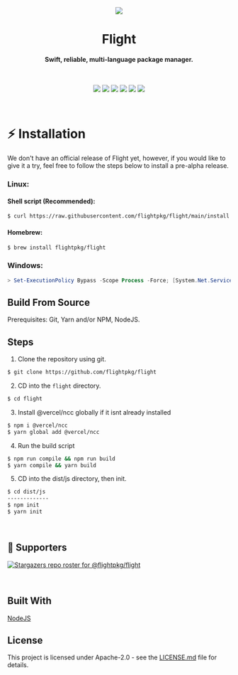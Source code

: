 <p align="center">
  <img src="https://raw.githubusercontent.com/flightpkg/flight/main/assets/transparent.png" />
</p>

<h1 align="center">Flight</h1>
<h4 align="center">Swift, reliable, multi-language package manager.</h4>
<br>

<p align="center">
<img src="https://github.com/flightpkg/flight/actions/workflows/compile.yml/badge.svg?branch=main">
<img src="https://sonarcloud.io/api/project_badges/measure?project=flightpkg_flight&metric=alert_status">
<img src="https://img.shields.io/github/languages/code-size/flightpkg/flight?color=6190E8">
<img src="https://img.shields.io/github/issues/flightpkg/flight?color=6190E8">
<img src="https://img.shields.io/github/package-json/v/flightpkg/flight?color=6190E8">
<img src="https://img.shields.io/tokei/lines/github/flightpkg/flight?color=6190E8&label=lines%20of%20code">
</p>
<br>

# :zap: Installation

We don't have an official release of Flight yet, however, if you would like to give it a try, feel free to follow the steps below to install a pre-alpha release.
<br>

### Linux:

#### Shell script (Recommended):
```bash
$ curl https://raw.githubusercontent.com/flightpkg/flight/main/install.sh -O | sh
```

#### Homebrew:
```bash
$ brew install flightpkg/flight
```

### Windows:
```ps1
> Set-ExecutionPolicy Bypass -Scope Process -Force; [System.Net.ServicePointManager]::SecurityProtocol = [System.Net.ServicePointManager]::SecurityProtocol -bor 3072; iex ((New-Object System.Net.WebClient).DownloadString('https://raw.githubusercontent.com/flightpkg/flight/main/install.ps1'))
```

## Build From Source
Prerequisites: Git, Yarn and/or NPM, NodeJS.

## Steps

1. Clone the repository using git.

```bash
$ git clone https://github.com/flightpkg/flight
```

2. CD into the `flight` directory.

```bash
$ cd flight
```

3. Install @vercel/ncc globally if it isnt already installed

```bash
$ npm i @vercel/ncc
$ yarn global add @vercel/ncc
```

4. Run the build script
```bash
$ npm run compile && npm run build
$ yarn compile && yarn build
```

5. CD into the dist/js directory, then init.
```bash
$ cd dist/js
-------------
$ npm init 
$ yarn init
```

<br>


## :clap: Supporters

[![Stargazers repo roster for @flightpkg/flight](https://reporoster.com/stars/flightpkg/flight)](https://github.com/flightpkg/flight/stargazers)

<br>

## Built With

[NodeJS](https://nodejs.org/)

## License

This project is licensed under Apache-2.0 - see the [LICENSE.md](LICENSE) file for details.

